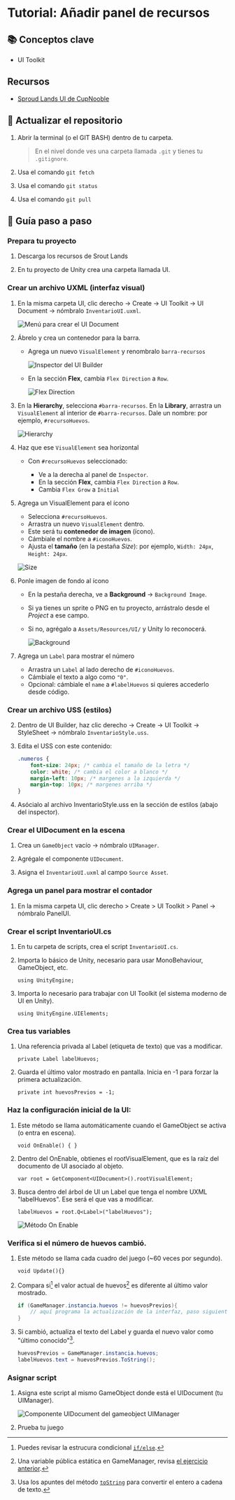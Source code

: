 # Tutorial: Añadir panel de recursos

## 📚 Conceptos clave

- UI Toolkit

## Recursos

- [Sproud Lands UI de CupNooble](https://cupnooble.itch.io/sprout-lands-asset-pack)

## 🔄 Actualizar el repositorio

1. Abrir la terminal (o el GIT BASH) dentro de tu carpeta.

    > En el nivel donde ves una carpeta llamada `.git` y tienes tu `.gitignore`.

2. Usa el comando `git fetch`

3. Usa el comando `git status`

4. Usa el comando `git pull`

## 🧠 Guía paso a paso

### Prepara tu proyecto

1. Descarga los recursos de Srout Lands

1. En tu proyecto de Unity crea una carpeta llamada UI.

### Crear un archivo UXML (interfaz visual)

1. En la misma carpeta UI, clic derecho → Create → UI Toolkit → UI Document → nómbralo `InventarioUI.uxml`.

    ![Menú para crear el UI Document](unity/assets/inventario/MenuUIDocument.png)

2. Ábrelo y crea un contenedor para la barra.

    * Agrega un nuevo `VisualElement` y renombralo `barra-recursos`

        ![Inspector del UI Builder](unity/assets/inventario/nombreElementos.png)

    * En la sección **Flex**, cambia `Flex Direction` a `Row`.

        ![Flex Direction](unity/assets/inventario/flexRow.png)

3. En la **Hierarchy**, selecciona `#barra-recursos`. En la **Library**, arrastra un `VisualElement` al interior de `#barra-recursos`. Dale un nombre: por ejemplo, `#recursoHuevos`.

    ![Hierarchy](unity/assets/inventario/Hierarchy.png)

4. Haz que ese `VisualElement` sea horizontal

    * Con `#recursoHuevos` seleccionado:

      * Ve a la derecha al panel de `Inspector`.
      * En la sección **Flex**, cambia `Flex Direction` a `Row`.
      * Cambia `Flex Grow` a `Initial`

      

3. Agrega un VisualElement para el ícono

    * Selecciona `#recursoHuevos`.
    * Arrastra un nuevo `VisualElement` dentro.
    * Este será tu **contenedor de imagen** (ícono).
    * Cámbiale el nombre a `#iconoHuevos`.
    * Ajusta el **tamaño** (en la pestaña *Size*): por ejemplo, `Width: 24px`, `Height: 24px`.

    ![Size](unity/assets/inventario/SizeBackground.png)


4. Ponle imagen de fondo al ícono

    * En la pestaña derecha, ve a **Background** → `Background Image`.
    * Si ya tienes un sprite o PNG en tu proyecto, arrástralo desde el *Project* a ese campo.
    * Si no, agrégalo a `Assets/Resources/UI/` y Unity lo reconocerá.

        ![Background](unity/assets/inventario/BackgroundUIBuilder.png)

5. Agrega un `Label` para mostrar el número

    * Arrastra un `Label` al lado derecho de `#iconoHuevos`.
    * Cámbiale el texto a algo como `"0"`.
    * Opcional: cámbiale el `name` a `#labelHuevos` si quieres accederlo desde código.

### Crear un archivo USS (estilos)

2. Dentro de UI Builder, haz clic derecho → Create → UI Toolkit → StyleSheet → nómbralo `InventarioStyle.uss`.

3. Edita el USS con este contenido:

    ```css
    .numeros {
        font-size: 24px; /* cambia el tamaño de la letra */
        color: white; /* cambia el color a blanco */
        margin-left: 10px; /* margenes a la izquierda */
        margin-top: 10px; /* margenes arriba */
    }
    ```

3. Asócialo al archivo InventarioStyle.uss en la sección de estilos (abajo del inspector).

### Crear el UIDocument en la escena

1. Crea un `GameObject` vacío → nómbralo `UIManager`.

2. Agrégale el componente `UIDocument`.

3. Asigna el `InventarioUI.uxml` al campo `Source Asset`.

### Agrega un panel para mostrar el contador

1. En la misma carpeta UI, clic derecho > Create > UI Toolkit > Panel  → nómbralo PanelUI.

### Crear el script InventarioUI.cs

1. En tu carpeta de scripts, crea el script `InventarioUI.cs`. 

2. Importa lo básico de Unity, necesario para usar MonoBehaviour, GameObject, etc.

    `using UnityEngine;`

3. Importa lo necesario para trabajar con UI Toolkit (el sistema moderno de UI en Unity).

    `using UnityEngine.UIElements;`

### Crea tus variables

1. Una referencia privada al Label (etiqueta de texto) que vas a modificar.
 
    `private Label labelHuevos;`

2. Guarda el último valor mostrado en pantalla. Inicia en -1 para forzar la primera actualización.

    `private int huevosPrevios = -1;`

### Haz la configuración inicial de la UI:

1. Este método se llama automáticamente cuando el GameObject se activa (o entra en escena).

    `void OnEnable() {
    }`

5. Dentro del OnEnable, obtienes el rootVisualElement, que es la raíz del documento de UI asociado al objeto.

    `var root = GetComponent<UIDocument>().rootVisualElement;`

5. Busca dentro del árbol de UI un Label que tenga el nombre UXML "labelHuevos". Ese será el que vas a modificar.

    `labelHuevos = root.Q<Label>("labelHuevos");`

    ![Método On Enable](unity/assets/inventario/OnEnable.png)

### Verifica si el número de huevos cambió.

1. Este método se llama cada cuadro del juego (~60 veces por segundo).

    `void Update(){}`

6. Compara si[^2] el valor actual de huevos[^1] es diferente al último valor mostrado.

    ```c#
    if (GameManager.instancia.huevos != huevosPrevios){
        // aquí programa la actualización de la interfaz, paso siguiente
    }
    ```

6. Si cambió, actualiza el texto del Label y guarda el nuevo valor como "último conocido"[^3].

    ```c#
    huevosPrevios = GameManager.instancia.huevos;
    labelHuevos.text = huevosPrevios.ToString();
    ```

### Asignar script

1. Asigna este script al mismo GameObject donde está el UIDocument (tu UIManager).

    ![Componente UIDocument del gameobject UIManager](unity/assets/inventario/UIDocument.png)

2. Prueba tu juego

[^1]: Una variable pública estática en GameManager, revisa [el ejercicio anterior]().
[^2]: Puedes revisar la estrucura condicional [`if/else`](programacion/infoIfElse.md).
[^3]: Usa los apuntes del método [`toString`](poo/toString.md) para convertir el entero a cadena de texto. 
